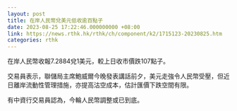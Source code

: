 ```yaml
---
layout: post
title: 在岸人民幣兌美元低收逾百點子
date: 2023-08-25 17:22:46.000000000 +08:00
link: https://news.rthk.hk/rthk/ch/component/k2/1715123-20230825.htm
categories: rthk
---
```


在岸人民幣收報7.2884兌1美元，較上日收市價跌107點子。

交易員表示，聯儲局主席鮑威爾今晚發表講話前夕，美元走強令人民幣受壓，但近日離岸流動性管理措施，亦提高沽空成本，估計匯價下跌空間有限。

有中資行交易員認為，今輪人民幣調整或已到底。
